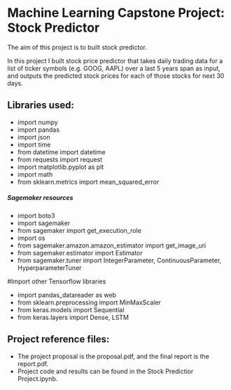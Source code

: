 # Machine Learning Capstone Project: Stock Predictor
The aim of this project is to built stock predictor.

In this project I built stock price predictor that takes daily trading data for a list of ticker symbols (e.g.
GOOG, AAPL) over a last 5 years span as input, and outputs the predicted stock prices for each of those stocks for next 30 days.

## Libraries used:
- import numpy
- import pandas
- import json
- import time
- from datetime import datetime
- from requests import request
- import matplotlib.pyplot as plt
- import math
- from sklearn.metrics import mean_squared_error

##### Sagemaker resources

- import boto3
- import sagemaker
- from sagemaker import get_execution_role
- import os
- from sagemaker.amazon.amazon_estimator import get_image_uri
- from sagemaker.estimator import Estimator
- from sagemaker.tuner import IntegerParameter, ContinuousParameter, HyperparameterTuner

#Import other Tensorflow libraries

- import pandas_datareader as web
- from sklearn.preprocessing import MinMaxScaler
- from keras.models import Sequential
- from keras.layers import Dense, LSTM



## Project reference files:
- The project proposal is the proposal.pdf, and the final report is the report.pdf.
- Project code and results can be found in the Stock Predictior Project.ipynb.
